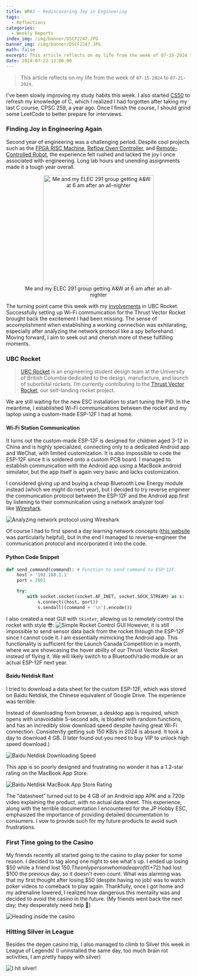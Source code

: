 ```yaml
---
title: WR#3 - Rediscovering Joy in Engineering
tags:
  - Reflections
categories:
  - Weekly Reports
index_img: /img/banner/DSCF2247.JPG
banner_img: /img/banner/DSCF2247.JPG
math: false
excerpt: This article reflects on my life from the week of 07-15-2024 to 07-21-2024.
date: 2024-07-22 12:00:00
---
```


> This article reflects on my life from the week of `07-15-2024` to `07-21-2024`.

I've been slowly improving my study habits this week. I also started [CS50](https://cs50.harvard.edu/x/2024/) to refresh my knowledge of C, which I realized I had forgotten after taking my last C course, CPSC 259, a year ago. Once I finish the course, I should grind some LeetCode to better prepare for interviews.

### Finding Joy in Engineering Again
Second year of engineering was a challenging period. Despite cool projects such as the [FPGA RISC Machine](https://github.com/Shengw3n/FPGA-Reduced-Instruction-Set-Computer), [Reflow Oven Controller](https://github.com/Shengw3n/Reflow-Oven-Controller), and [Remote-Controlled Robot](https://github.com/Shengw3n/Remote-Controlled-Metal-Detector-Robot), the experience felt rushed and lacked the joy I once associated with engineering. Long lab hours and unending assignments made it a tough year overall.

<figure style="text-align: center;">
    <img src="/img/in-post/IMG_0689.jpeg" style="width: 300px;" alt="Me and my ELEC 291 group getting A&W at 6 am after an all-nighter">
    <figcaption>Me and my ELEC 291 group getting A&W at 6 am after an all-nighter</figcaption>
</figure>

The turning point came this week with my [involvements](https://shengw3n.github.io/2024/07/22/Weekly_Report_3/#UBC-Rocket) in UBC Rocket. Successfully setting up Wi-Fi communication for the Thrust Vector Rocket brought back the excitement I had been missing. The sense of accomplishment when establishing a working connection was exhilarating, especially after analyzing the network protocol like a spy beforehand. Moving forward, I aim to seek out and cherish more of these fulfilling moments.

### UBC Rocket
> [UBC Rocket](https://www.ubcrocket.com) is an engineering student design team at the University of British Columbia dedicated to the design, manufacture, and launch of suborbital rockets. I’m currently contributing to the [Thrust Vector Rocket](https://github.com/UBC-Rocket/Thrust-Vectoring), our self-landing rocket project.

We are still waiting for the new ESC installation to start tuning the PID. In the meantime, I established Wi-Fi communications between the rocket and my laptop using a custom-made ESP-12F I had at home.

#### Wi-Fi Station Communication 
It turns out the custom-made ESP-12F is designed for children aged 3-12 in China and is highly specialized, connecting only to a dedicated Android app and WeChat, with limited customization. It is also impossible to code the ESP-12F since it is soldered onto a custom PCB board. I managed to establish communication with the Android app using a MacBook android simulator, but the app itself is again very basic and lacks customization.

I considered giving up and buying a cheap Bluetooth Low Energy module instead (which we might do next year), but I decided to try reverse engineer the communication protocol between the ESP-12F and the Android app first by listening to their communication using a network analyzer tool like [Wireshark](https://www.wireshark.org/).

![Analyzing network protocol using Wireshark](/img/in-post/IMG_1234.png)

Of course I had to first spend a day learning network concepts ([this website](https://tttapa.github.io/ESP8266/Chap01%20-%20ESP8266.html) was particularly helpful), but in the end I managed to reverse-engineer the communication protocol and incorporated it into the code. 

#### Python Code Snippet
``` Python
def send_command(command): # Function to send command to ESP-12F
    host = '192.168.1.1'
    port = 2001

    try:
        with socket.socket(socket.AF_INET, socket.SOCK_STREAM) as s:
            s.connect((host, port))
            s.sendall((command + '\n').encode())
```

I also created a neat GUI with `tkinter`, allowing us to remotely control the rocket with style 😎:
![Simple Rocket Control GUI](/img/in-post/gui.png)
However, it is still impossible to send sensor data back from the rocket through the ESP-12F since I cannot code it. I am essentially mimicking the Android app. This functionality is sufficient for the Launch Canada Competition in a month, where we are showcasing the hover ability of our Thrust Vector Rocket instead of flying it. We will likely switch to a Bluetooth/radio module or an actual ESP-12F next year.

#### Baidu Netdisk Rant
I tried to download a data sheet for the custom ESP-12F, which was stored on Baidu Netdisk, the Chinese equivalent of Google Drive. The experience was terrible.

Instead of downloading from browser, a desktop app is required, which opens with unavoidable 5-second ads, is bloated with random functions, and has an incredibly slow download speed despite having great Wi-Fi connection. Consistently getting sub 150 KB/s in 2024 is absurd. It took a day to download 4 GB. (I later found out you need to buy VIP to unlock high speed download.)

![Baidu Netdisk Downloading Speed](/img/in-post/baidu.png)

This app is so poorly designed and frustrating no wonder it has a 1.2-star rating on the MacBook App Store.

![Baidu Netdisk MacBook App Store Rating](/img/in-post/baidusucks.png)

The "datasheet" turned out to be 4 GB of an Android app APK and a 720p video explaining the product, with no actual data sheet. This experience, along with the terrible documentation I encountered for the JP Hobby ESC, emphasized the importance of providing detailed documentation to consumers. I vow to provide such for my future products to avoid such frustrations.

### First Time going to the Casino 
My friends recently all started going to the casino to play poker for some reason. I decided to tag along one night to see what's up. I ended up losing $50 while a friend lost $150. The only person who made a profit (+$72) had lost $100 the previous day, so it doesn't even count. What was alarming was that my first thought after losing $50 (despite having no job) was to watch poker videos to comeback to play again. Thankfully, once I got home and my adrenaline lowered, I realized how dangerous this mentality was and decided to avoid the casino in the future. (My friends went back the next day; they desperately need help 🙏)

![Heading inside the casino](/img/in-post/IMG_1498.jpeg)

### Hitting Silver in League

Besides the degen casino trip, I also managed to climb to Silver this week in League of Legends! (I uninstalled the same day, too much brain rot activities, I am pretty happy with silver)

![I hit silver!](/img/in-post/Leagueoflegend.png)

